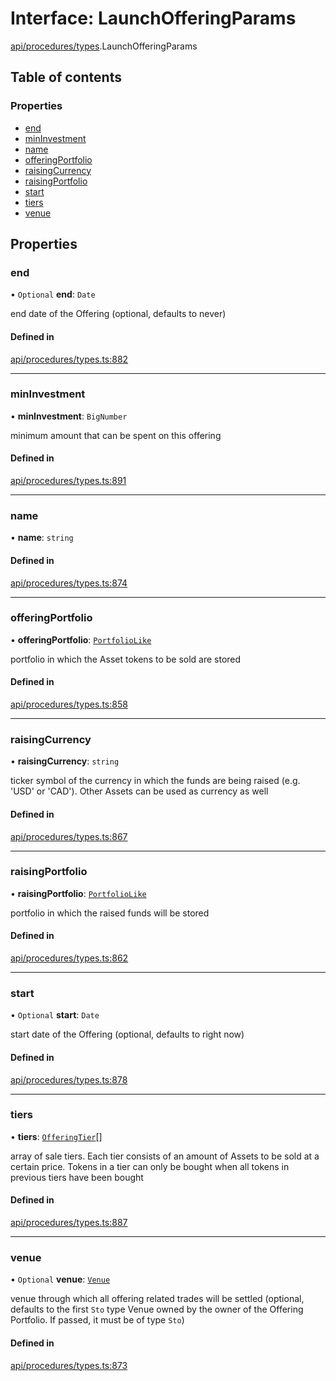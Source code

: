 # Interface: LaunchOfferingParams

[api/procedures/types](../wiki/api.procedures.types).LaunchOfferingParams

## Table of contents

### Properties

- [end](../wiki/api.procedures.types.LaunchOfferingParams#end)
- [minInvestment](../wiki/api.procedures.types.LaunchOfferingParams#mininvestment)
- [name](../wiki/api.procedures.types.LaunchOfferingParams#name)
- [offeringPortfolio](../wiki/api.procedures.types.LaunchOfferingParams#offeringportfolio)
- [raisingCurrency](../wiki/api.procedures.types.LaunchOfferingParams#raisingcurrency)
- [raisingPortfolio](../wiki/api.procedures.types.LaunchOfferingParams#raisingportfolio)
- [start](../wiki/api.procedures.types.LaunchOfferingParams#start)
- [tiers](../wiki/api.procedures.types.LaunchOfferingParams#tiers)
- [venue](../wiki/api.procedures.types.LaunchOfferingParams#venue)

## Properties

### end

• `Optional` **end**: `Date`

end date of the Offering (optional, defaults to never)

#### Defined in

[api/procedures/types.ts:882](https://github.com/PolymeshAssociation/polymesh-sdk/blob/079537ad/src/api/procedures/types.ts#L882)

___

### minInvestment

• **minInvestment**: `BigNumber`

minimum amount that can be spent on this offering

#### Defined in

[api/procedures/types.ts:891](https://github.com/PolymeshAssociation/polymesh-sdk/blob/079537ad/src/api/procedures/types.ts#L891)

___

### name

• **name**: `string`

#### Defined in

[api/procedures/types.ts:874](https://github.com/PolymeshAssociation/polymesh-sdk/blob/079537ad/src/api/procedures/types.ts#L874)

___

### offeringPortfolio

• **offeringPortfolio**: [`PortfolioLike`](../wiki/types#portfoliolike)

portfolio in which the Asset tokens to be sold are stored

#### Defined in

[api/procedures/types.ts:858](https://github.com/PolymeshAssociation/polymesh-sdk/blob/079537ad/src/api/procedures/types.ts#L858)

___

### raisingCurrency

• **raisingCurrency**: `string`

ticker symbol of the currency in which the funds are being raised (e.g. 'USD' or 'CAD').
  Other Assets can be used as currency as well

#### Defined in

[api/procedures/types.ts:867](https://github.com/PolymeshAssociation/polymesh-sdk/blob/079537ad/src/api/procedures/types.ts#L867)

___

### raisingPortfolio

• **raisingPortfolio**: [`PortfolioLike`](../wiki/types#portfoliolike)

portfolio in which the raised funds will be stored

#### Defined in

[api/procedures/types.ts:862](https://github.com/PolymeshAssociation/polymesh-sdk/blob/079537ad/src/api/procedures/types.ts#L862)

___

### start

• `Optional` **start**: `Date`

start date of the Offering (optional, defaults to right now)

#### Defined in

[api/procedures/types.ts:878](https://github.com/PolymeshAssociation/polymesh-sdk/blob/079537ad/src/api/procedures/types.ts#L878)

___

### tiers

• **tiers**: [`OfferingTier`](../wiki/api.entities.Offering.types.OfferingTier)[]

array of sale tiers. Each tier consists of an amount of Assets to be sold at a certain price.
  Tokens in a tier can only be bought when all tokens in previous tiers have been bought

#### Defined in

[api/procedures/types.ts:887](https://github.com/PolymeshAssociation/polymesh-sdk/blob/079537ad/src/api/procedures/types.ts#L887)

___

### venue

• `Optional` **venue**: [`Venue`](../wiki/api.entities.Venue.Venue)

venue through which all offering related trades will be settled
  (optional, defaults to the first `Sto` type Venue owned by the owner of the Offering Portfolio.
  If passed, it must be of type `Sto`)

#### Defined in

[api/procedures/types.ts:873](https://github.com/PolymeshAssociation/polymesh-sdk/blob/079537ad/src/api/procedures/types.ts#L873)
